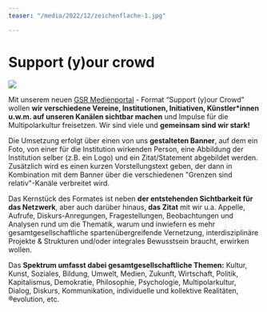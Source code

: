 ```yaml
---
teaser: "/media/2022/12/zeichenflache-1.jpg"

---
```

# Support (y)our crowd

![](/media/2022/12/zeichenflache-1.jpg)

Mit unserem neuen [GSR Medienportal](https://www.grenzensindrelativ.de/aktivitaeten/gsr-medienportal/gsr-medienportal) - Format “Support (y)our Crowd” wollen **wir verschiedene Vereine, Institutionen, Initiativen, Künstler*innen u.w.m. auf unseren Kanälen sichtbar machen** und Impulse für die Multipolarkultur freisetzen. Wir sind viele und **gemeinsam sind wir stark!** 

Die Umsetzung erfolgt über einen von uns **gestalteten Banner**, auf dem ein Foto, von einer für die Institution wirkenden Person, eine Abbildung der Institution selber (z.B. ein Logo) und ein Zitat/Statement abgebildet werden. Zusätzlich wird es einen kurzen Vorstellungstext geben, der dann in Kombination mit dem Banner über die verschiedenen "Grenzen sind relativ"-Kanäle verbreitet wird.

Das Kernstück des Formates ist neben **der entstehenden Sichtbarkeit für das Netzwerk**, aber auch darüber hinaus, **das Zitat** mit wir u.a. Appelle, Aufrufe, Diskurs-Anregungen, Fragestellungen, Beobachtungen und Analysen rund um die Thematik, warum und inwiefern es mehr gesamtgesellschaftliche spartenübergreifende Vernetzung, interdisziplinäre Projekte & Strukturen und/oder integrales Bewusstsein braucht, erwirken wollen.

Das **Spektrum umfasst dabei gesamtgesellschaftliche Themen:** Kultur, Kunst, Soziales, Bildung, Umwelt, Medien, Zukunft, Wirtschaft, Politik, Kapitalismus, Demokratie, Philosophie, Psychologie, Multipolarkultur, Dialog, Diskurs, Kommunikation, individuelle und kollektive Realitäten, ®evolution, etc.
